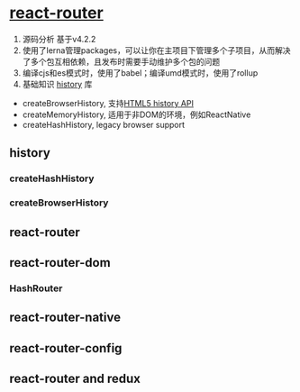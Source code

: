 # [react-router](https://github.com/ReactTraining/react-router)
1. 源码分析 基于v4.2.2
2. 使用了lerna管理packages，可以让你在主项目下管理多个子项目，从而解决了多个包互相依赖，且发布时需要手动维护多个包的问题
3. 编译cjs和es模式时，使用了babel；编译umd模式时，使用了rollup
4. 基础知识 [history](https://github.com/ReactTraining/history) 库
  - createBrowserHistory, 支持[HTML5 history API](https://developer.mozilla.org/en-US/docs/Web/API/History_API)
  - createMemoryHistory, 适用于非DOM的环境，例如ReactNative
  - createHashHistory, legacy browser support

## history
### createHashHistory

### createBrowserHistory
## react-router

## react-router-dom
### HashRouter

## react-router-native

## react-router-config

## react-router and redux
